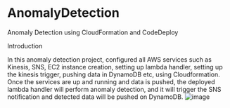 # AnomalyDetection
Anomaly Detection using CloudFormation and CodeDeploy

Introduction

In this anomaly detection project, configured all AWS services such as Kinesis, SNS, EC2 instance creation, setting up lambda handler, setting up the kinesis trigger, pushing data in DynamoDB etc, using Cloudformation. Once the services are up and running and data is pushed, the deployed lambda handler will perform anomaly detection, and it will trigger the SNS notification and detected data will be pushed on DynamoDB.
![image](https://user-images.githubusercontent.com/45310865/134321612-785a3a89-183d-4984-aa26-153817093064.png)
